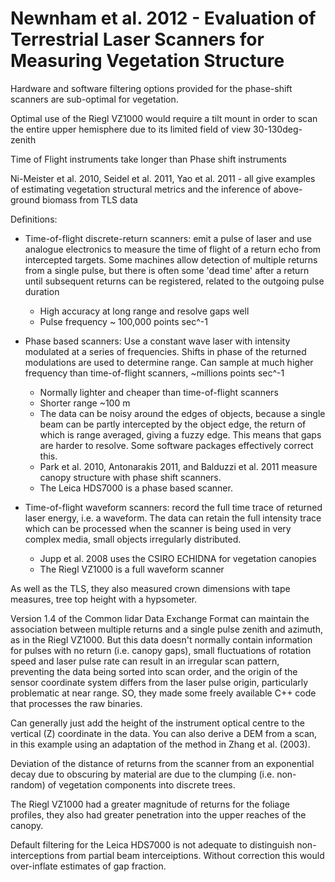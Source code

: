 # Newnham et al. 2012 - Evaluation of Terrestrial Laser Scanners for Measuring Vegetation Structure

Hardware and software filtering options provided for the phase-shift scanners are sub-optimal for vegetation.

Optimal use of the Riegl VZ1000 would require a tilt mount in order to scan the entire upper hemisphere due to its limited field of view 30-130deg-zenith


Time of Flight instruments take longer than Phase shift instruments

Ni-Meister et al. 2010, Seidel et al. 2011, Yao et al. 2011 - all give examples of estimating vegetation structural metrics and the inference of above-ground biomass from TLS data

Definitions:

* Time-of-flight discrete-return scanners: emit a pulse of laser and use analogue electronics to measure the time of flight of a return echo from intercepted targets. Some machines allow detection of multiple returns from a single pulse, but there is often some 'dead time' after a return until subsequent returns can be registered, related to the outgoing pulse duration
    * High accuracy at long range and resolve gaps well
    * Pulse frequency ~ 100,000 points sec^-1

* Phase based scanners: Use a constant wave laser with intensity modulated at a series of frequencies. Shifts in phase of the returned modulations are used to determine range. Can sample at much higher frequency than time-of-flight scanners, ~millions points sec^-1
    * Normally lighter and cheaper than time-of-flight scanners
    * Shorter range ~100 m 
    * The data can be noisy around the edges of objects, because a single beam can be partly intercepted by the object edge, the return of which is range averaged, giving a fuzzy edge. This means that gaps are harder to resolve. Some software packages effectively correct this.
    * Park et al. 2010, Antonarakis 2011, and Balduzzi et al. 2011 measure canopy structure with phase shift scanners.
    * The Leica HDS7000 is a phase based scanner.

* Time-of-flight waveform scanners: record the full time trace of returned laser energy, i.e. a waveform. The data can retain the full intensity trace which can be processed when the scanner is being used in very complex media, small objects irregularly distributed. 
    * Jupp et al. 2008 uses the CSIRO ECHIDNA for vegetation canopies
    * The Riegl VZ1000 is a full waveform scanner

As well as the TLS, they also measured crown dimensions with tape measures, tree top height with a hypsometer.

Version 1.4 of the Common lidar Data Exchange Format can maintain the association between multiple returns and a single pulse zenith and azimuth, as in the Riegl VZ1000. But this data doesn't normally contain information for pulses with no return (i.e. canopy gaps), small fluctuations of rotation speed and laser pulse rate can result in an irregular scan pattern, preventing the data being sorted into scan order, and the origin of the sensor coordinate system differs from the laser pulse origin, particularly problematic at near range. SO, they made some freely available C++ code that processes the raw binaries.

Can generally just add the height of the instrument optical centre to the vertical (Z) coordinate in the data. You can also derive a DEM from a scan, in this example using an adaptation of the method in Zhang et al. (2003).

Deviation of the distance of returns from the scanner from an exponential decay due to obscuring by material are due to the clumping (i.e. non-random) of vegetation components into discrete trees.

The Riegl VZ1000 had a greater magnitude of returns for the foliage profiles, they also had greater penetration into the upper reaches of the canopy.

Default filtering for the Leica HDS7000 is not adequate to distinguish non-interceptions from partial beam interceiptions. Without correction this would over-inflate estimates of gap fraction.



